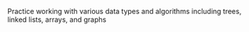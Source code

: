 Practice working with various data types and algorithms including trees, linked lists, arrays, and graphs

